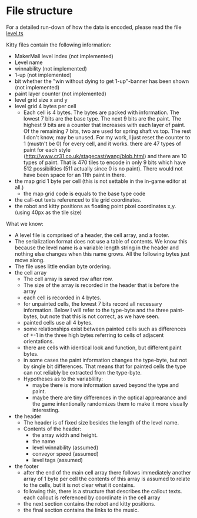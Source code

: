 
# File structure

For a detailed run-down of how the data is encoded, please read the 
file [level.ts](../src/level.ts)

Kitty files contain the following information:
- MakerMall level index (not implemented)
- Level name
- winnability (not implemented)
- 1-up (not implemented)
- bit whether the "win without dying to get 1-up"-banner has been shown (not implemented)
- paint layer counter (not implemented)
- level grid size x and y
- level grid 4 bytes per cell
    - Each cell is 4 bytes. The bytes are packed
      with information. The lowest 7 bits are the base type. The next 9 bits are
      the paint. The highest 9 bits are a counter that increases with each layer
      of paint. Of the remaining 7 bits, two are used for spring shaft vs top.
      The rest I don't know, may be unused.
      For my work, I just reset the counter to 1 (mustn't be 0) for every cell,
      and it works.
      there are 47 types of paint for each style
      (http://www.cr31.co.uk/stagecast/wang/blob.html) and there are 10 types of
      paint. That is 470 tiles to encode in only 9 bits which have 512
      possibilities (511 actually since 0 is no paint).
      There would not have been space for an 11th paint in there.
- the map grid 1 byte per cell (this is not settable in the in-game editor at all.)
  - the map grid code is equals to the base type code
- the call-out texts referenced to tile grid coordinates.
- the robot and kitty positions as floating point pixel coordinates x,y. (using 40px as the tile size)


What we know:
- A level file is comprised of a header, the cell array, and a footer.
- The serialization format does not use a table of contents. We know this because
  the level name is a variable length string in the header and nothing else changes
  when this name grows. All the following bytes just move along.
- The file uses little endian byte ordering.
- the cell array
    - The cell array is saved row after row.
    - The size of the array is recorded in the header that is before the array
    - each cell is recorded in 4 bytes.
    - for unpainted cells, the lowest 7 bits record all necessary information.
      Below I will refer to the type-byte and the three paint-bytes, but note that
      this is not correct, as we have seen.
    - painted cells use all 4 bytes.
    - some relationships exist between painted cells such as differences of +-1 in
      the three high bytes referring to cells of adjacent orientations.
    - there are cells with identical look and function, but different paint bytes.
    - in some cases the paint information changes the type-byte, but not by single
      bit differences. That means that for painted cells the type can not reliably
      be extracted from the type-byte.
    - Hypotheses as to the variablility:
        - maybe there is more information saved beyond the type and paint.
        - maybe there are tiny differences in the optical apprearance and the game
          intentionally randomizes them to make it more visually interesting.
- the header
    - The header is of fixed size besides the length of the level name.
    - Contents of the header:
        - the array width and height.
        - the name
        - level winnability (assumed)
        - conveyor speed (assumed)
        - level tags (assumed)
- the footer
    - after the end of the main cell array there follows immediately another array of 1 byte per cell
      the contents of this array is assumed to relate to the cells, but it is not clear what it contains.
    - following this, there is a structure that describes the callout texts. each callout is referenced by coordinate in the cell array
    - the next section contains the robot and kitty positions.
    - the final section contains the links to the music.
   
   
  
